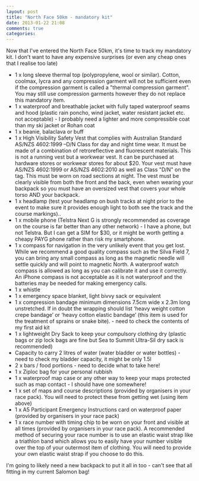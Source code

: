 ```yaml
--- 
layout: post 
title: "North Face 50km - mandatory kit" 
date: 2013-01-22 21:08 
comments: true 
categories: 
--- 
```

Now that I've entered the North Face 50km, it's time to track my mandatory 
kit.  I don't want to have any expensive surprises (or even any cheap ones 
that I realise too late)

* <span class="ok">1 x long sleeve thermal top (polypropylene, wool or
  similar). Cotton, coolmax, lycra and any compression garment will not be
  sufficient even if the compression garment is called a "thermal compression
  garment". You may still use compression garments however they do not replace
  this mandatory item.</span>
* <span class="fail">1 x waterproof and breathable jacket with fully taped
  waterproof seams and hood (plastic rain poncho, wind jacket, water resistant
  jacket etc. not acceptable)</span> - I probably need a lighter and more 
  compressible coat than my ski jacket or Rohan coat
* <span class="ok">1 x beanie, balaclava or buff</span>
* <span class="fail">1 x High Visibility Safety Vest that complies with
  Australian Standard AS/NZS 4602:1999 –D/N Class for day and night time wear.
  It must be made of a combination of retroreflective and fluorescent
  materials. This is not a running vest but a workwear vest. It can be
  purchased at hardware stores or workwear stores for about $20. Your vest must
  have AS/NZS 4602:1999 or AS/NZS 4602:2010 as well as Class "D/N" on the tag.
  This must be worn on road sections at night. The vest must be clearly visible
  from both the front and the back, even when wearing your backpack so you must
  have an oversized vest that covers your whole torso AND your backpack.</span>
* <span class="ok">1 x headlamp (test your headlamp on bush tracks at night
  prior to the event to make sure it provides enough light to both see the
  track and the course markings).</span>.
* <span class="warn">1 x mobile phone (Telstra Next G is strongly recommended
  as coverage on the course is far better than any other network)</span> - I
  have a phone, but not Telstra. But I can get a SIM for $30, or it might be
  worth getting a cheapy PAYG phone rather than risk my smartphone.
* <span class="ok">1 x compass for navigation in the very unlikely event that
  you get lost.  While we recommend a good quality compass such as the Silva
  Field 7, you can bring any small compass as long as the magnetic needle will
  settle quickly and will point to magnetic North. A waterproof watch compass
  is allowed as long as you can calibrate it and use it correctly. An iPhone
  compass is not acceptable as it is not waterproof and the batteries may be
  needed for making emergency calls.</span>
* <span class="ok">1 x whistle</span>
* <span class="fail">1 x emergency space blanket, light bivvy sack or
  equivalent</span>
* <span class="warn">1 x compression bandage minimum dimensions 7.5cm wide x
  2.3m long unstretched. If in doubt the wrapping should list ‘heavy weight
  cotton crepe bandage’ or ‘heavy cotton elastic bandage’ (this item is used
  for the treatment of sprains or snake bite).</span> - need to check the
  contents of my first aid kit
* <span class="fail">1 x lightweight Dry Sack to keep your compulsory clothing
  dry (plastic bags or zip lock bags are fine but Sea to Summit Ultra-Sil dry
  sack is recommended)</span>
* <span class="warn">Capacity to carry 2 litres of water (water bladder or
  water bottles)</span> - need to check my bladder capacity, it might be only
  1.5l
* <span class="warn">2 x bars / food portions</span> - need to decide what to
  take here!
* <span class="warn">1 x Ziploc bag for your personal rubbish</span>
* <span class="warn">1 x waterproof map case or any other way to keep your maps
  protected such as map contact</span> - I should have one somewhere!
* <span class="ok">1 x set of maps and course descriptions (provided by
  organisers in your race pack). You will need to protect these from getting
  wet (using item above)</span>
* <span class="ok">1 x A5 Participant Emergency Instructions card on waterproof
  paper (provided by organisers in your race pack)</span>
* <span class="ok">1 x race number with timing chip to be worn on your front
  and visible at all times (provided by organisers in your race pack). A
  recommended method of securing your race number is to use an elastic waist
  strap like a triathlon band which allows you to easily have your number
  visible over the top of your outermost item of clothing. You will need to
  provide your own elastic waist strap if you choose to do this.</span>

I'm going to likely need a new backpack to put it all in too - can't see that
all fitting in my current Salomon bag!
